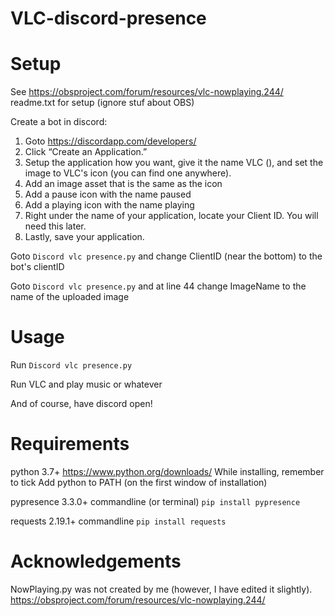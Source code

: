 # VLC-discord-presence

# Setup
See https://obsproject.com/forum/resources/vlc-nowplaying.244/ readme.txt for setup (ignore stuf about OBS)

Create a bot in discord:
1. Goto https://discordapp.com/developers/
2. Click “Create an Application.”
3. Setup the application how you want, give it the name VLC (), and set the image to VLC's icon (you can find one anywhere).
4. Add an image asset that is the same as the icon
5. Add a pause icon with the name paused
6. Add a playing icon with the name playing
7. Right under the name of your application, locate your Client ID. You will need this later.
8. Lastly, save your application.

Goto `Discord vlc presence.py` and change ClientID (near the bottom) to the bot's clientID

Goto `Discord vlc presence.py` and at line 44 change ImageName to the name of the uploaded image

# Usage
Run `Discord vlc presence.py`

Run VLC and play music or whatever

And of course, have discord open!

# Requirements
python 3.7+ https://www.python.org/downloads/ While installing, remember to tick Add python to PATH (on the first window of installation)

pypresence 3.3.0+ commandline (or terminal) `pip install pypresence`

requests 2.19.1+ commandline `pip install requests`

# Acknowledgements
NowPlaying.py was not created by me (however, I have edited it slightly). https://obsproject.com/forum/resources/vlc-nowplaying.244/

